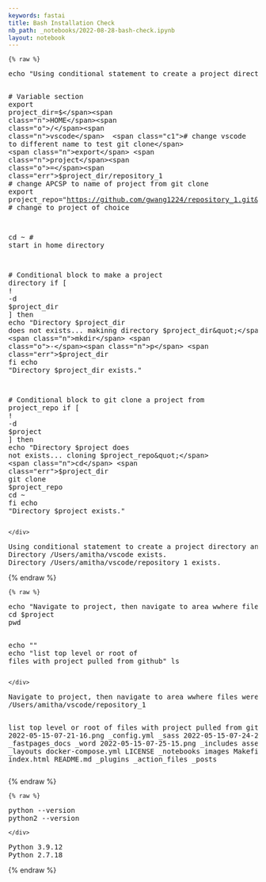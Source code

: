 ```yaml
---
keywords: fastai
title: Bash Installation Check
nb_path: _notebooks/2022-08-28-bash-check.ipynb
layout: notebook
---
```


<!--
#################################################
### THIS FILE WAS AUTOGENERATED! DO NOT EDIT! ###
#################################################
# file to edit: _notebooks/2022-08-28-bash-check.ipynb
-->

<div class="container" id="notebook-container">
        
    {% raw %}
    
<div class="cell border-box-sizing code_cell rendered">
<div class="input">

<div class="inner_cell">
    <div class="input_area">
<div class=" highlight hl-python"><pre><span></span><span class="n">echo</span> <span class="s2">&quot;Using conditional statement to create a project directory and project&quot;</span>

<span class="c1"># Variable section</span>
<span class="n">export</span> <span class="n">project_dir</span><span class="o">=</span><span class="err">$</span><span class="n">HOME</span><span class="o">/</span><span class="n">vscode</span>  <span class="c1"># change vscode to different name to test git clone</span>
<span class="n">export</span> <span class="n">project</span><span class="o">=</span><span class="err">$</span><span class="n">project_dir</span><span class="o">/</span><span class="n">repository_1</span>  <span class="c1"># change APCSP to name of project from git clone</span>
<span class="n">export</span> <span class="n">project_repo</span><span class="o">=</span><span class="s2">&quot;https://github.com/gwang1224/repository_1.git&quot;</span>  <span class="c1"># change to project of choice</span>

<span class="n">cd</span> <span class="o">~</span>    <span class="c1"># start in home directory</span>

<span class="c1"># Conditional block to make a project directory</span>
<span class="k">if</span> <span class="p">[</span> <span class="err">!</span> <span class="o">-</span><span class="n">d</span> <span class="err">$</span><span class="n">project_dir</span> <span class="p">]</span>
<span class="n">then</span> 
    <span class="n">echo</span> <span class="s2">&quot;Directory $project_dir does not exists... makinng directory $project_dir&quot;</span>
    <span class="n">mkdir</span> <span class="o">-</span><span class="n">p</span> <span class="err">$</span><span class="n">project_dir</span>
<span class="n">fi</span>
<span class="n">echo</span> <span class="s2">&quot;Directory $project_dir exists.&quot;</span> 

<span class="c1"># Conditional block to git clone a project from project_repo</span>
<span class="k">if</span> <span class="p">[</span> <span class="err">!</span> <span class="o">-</span><span class="n">d</span> <span class="err">$</span><span class="n">project</span> <span class="p">]</span>
<span class="n">then</span>
    <span class="n">echo</span> <span class="s2">&quot;Directory $project does not exists... cloning $project_repo&quot;</span>
    <span class="n">cd</span> <span class="err">$</span><span class="n">project_dir</span>
    <span class="n">git</span> <span class="n">clone</span> <span class="err">$</span><span class="n">project_repo</span>
    <span class="n">cd</span> <span class="o">~</span>
<span class="n">fi</span>
<span class="n">echo</span> <span class="s2">&quot;Directory $project exists.&quot;</span>
</pre></div>

    </div>
</div>
</div>

<div class="output_wrapper">
<div class="output">

<div class="output_area">

<div class="output_subarea output_stream output_stdout output_text">
<pre>Using conditional statement to create a project directory and project
Directory /Users/amitha/vscode exists.
Directory /Users/amitha/vscode/repository_1 exists.
</pre>
</div>
</div>

</div>
</div>

</div>
    {% endraw %}

    {% raw %}
    
<div class="cell border-box-sizing code_cell rendered">
<div class="input">

<div class="inner_cell">
    <div class="input_area">
<div class=" highlight hl-python"><pre><span></span><span class="n">echo</span> <span class="s2">&quot;Navigate to project, then navigate to area wwhere files were cloned&quot;</span>
<span class="n">cd</span> <span class="err">$</span><span class="n">project</span>
<span class="n">pwd</span>

<span class="n">echo</span> <span class="s2">&quot;&quot;</span>
<span class="n">echo</span> <span class="s2">&quot;list top level or root of files with project pulled from github&quot;</span>
<span class="n">ls</span>
</pre></div>

    </div>
</div>
</div>

<div class="output_wrapper">
<div class="output">

<div class="output_area">

<div class="output_subarea output_stream output_stdout output_text">
<pre>Navigate to project, then navigate to area wwhere files were cloned
/Users/amitha/vscode/repository_1

list top level or root of files with project pulled from github
2022-05-15-07-21-16.png	_config.yml		_sass
2022-05-15-07-24-25.png	_fastpages_docs		_word
2022-05-15-07-25-15.png	_includes		assets
Gemfile			_layouts		docker-compose.yml
LICENSE			_notebooks		images
Makefile		_pages			index.html
README.md		_plugins
_action_files		_posts
</pre>
</div>
</div>

</div>
</div>

</div>
    {% endraw %}

    {% raw %}
    
<div class="cell border-box-sizing code_cell rendered">
<div class="input">

<div class="inner_cell">
    <div class="input_area">
<div class=" highlight hl-python"><pre><span></span><span class="n">python</span> <span class="o">--</span><span class="n">version</span>
<span class="n">python2</span> <span class="o">--</span><span class="n">version</span>
</pre></div>

    </div>
</div>
</div>

<div class="output_wrapper">
<div class="output">

<div class="output_area">

<div class="output_subarea output_stream output_stdout output_text">
<pre>Python 3.9.12
Python 2.7.18
</pre>
</div>
</div>

</div>
</div>

</div>
    {% endraw %}

</div>
 

